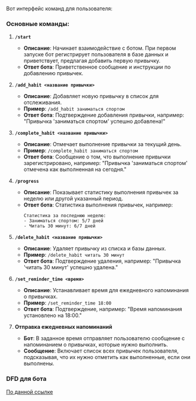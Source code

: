 Вот интерфейс команд для пользователя:

### Основные команды:

1. **`/start`**
   - **Описание**: Начинает взаимодействие с ботом. При первом запуске бот регистрирует пользователя в базе данных и приветствует, предлагая добавить первую привычку.
   - **Ответ бота**: Приветственное сообщение и инструкции по добавлению привычек.

2. **`/add_habit <название привычки>`**
   - **Описание**: Добавляет новую привычку в список для отслеживания.
   - **Пример**: `/add_habit заниматься спортом`
   - **Ответ бота**: Подтверждение добавления привычки, например: "Привычка 'заниматься спортом' успешно добавлена!"

3. **`/complete_habit <название привычки>`**
   - **Описание**: Отмечает выполнение привычки за текущий день.
   - **Пример**: `/complete_habit заниматься спортом`
   - **Ответ бота**: Сообщение о том, что выполнение привычки зарегистрировано, например: "Привычка 'заниматься спортом' отмечена как выполненная на сегодня."
   
4. **`/progress`**
   - **Описание**: Показывает статистику выполнения привычек за неделю или другой указанный период.
   - **Ответ бота**: Статистика выполнения привычек, например:
     ```
     Статистика за последнюю неделю:
     - Заниматься спортом: 5/7 дней
     - Читать 30 минут: 6/7 дней
     ```

5. **`/delete_habit <название привычки>`**
   - **Описание**: Удаляет привычку из списка и базы данных.
   - **Пример**: `/delete_habit читать 30 минут`
   - **Ответ бота**: Подтверждение удаления, например: "Привычка 'читать 30 минут' успешно удалена."


6. **`/set_reminder_time <время>`**
   - **Описание**: Устанавливает время для ежедневного напоминания о привычках.
   - **Пример**: `/set_reminder_time 18:00`
   - **Ответ бота**: Подтверждение, например: "Время напоминания установлено на 18:00."
  

7. **Отправка ежедневных напоминаний**
   - **Бот**: В заданное время отправляет пользователю сообщение с напоминанием о привычках, которые нужно выполнить.
   - **Сообщение**: Включает список всех привычек пользователя, подсказывая, что их нужно отметить как выполненные, если они выполнены.
  
### DFD для бота

[По данной ссылке](https://boards.yandex.ru/whiteboard/?hash=13e475a4d798f81041d91d70a59ab2f9)
